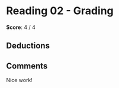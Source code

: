 Reading 02 - Grading
====================

**Score**: 4 / 4

Deductions
----------

Comments
--------

Nice work!

